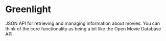 # Greenlight

JSON API for retrieving and managing information about movies. You can think of the core functionality as being a bit like the Open Movie Database API.
